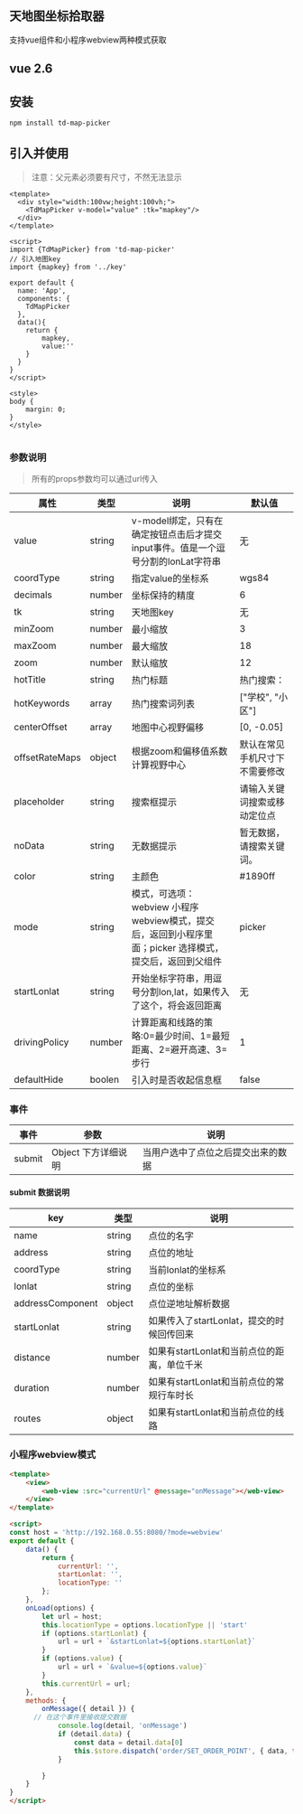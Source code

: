 ## 天地图坐标拾取器
支持vue组件和小程序webview两种模式获取

## vue 2.6

## 安装
```sh
npm install td-map-picker
```

## 引入并使用
> 注意：父元素必须要有尺寸，不然无法显示
```vue
<template>
  <div style="width:100vw;height:100vh;">
    <TdMapPicker v-model="value" :tk="mapkey"/>
  </div>
</template>

<script>
import {TdMapPicker} from 'td-map-picker'
// 引入地图key
import {mapkey} from '../key'

export default {
  name: 'App',
  components: {
    TdMapPicker
  },
  data(){
    return {
        mapkey,
        value:''
    }
  }
}
</script>

<style>
body {
    margin: 0;
}
</style>


```

### 参数说明

> 所有的props参数均可以通过url传入

|属性|类型|说明|默认值|
|--|--|--|--|
|value|string|v-model绑定，只有在确定按钮点击后才提交input事件。值是一个逗号分割的lonLat字符串|无|
|coordType|string|指定value的坐标系|wgs84|
|decimals|number|坐标保持的精度|6|
|tk|string|天地图key|无|
|minZoom|number|最小缩放|3|
|maxZoom|number|最大缩放|18|
|zoom|number|默认缩放|12|
|hotTitle|string|热门标题|热门搜索：|
|hotKeywords|array|热门搜索词列表|["学校", "小区"]|
|centerOffset|array|地图中心视野偏移|[0, -0.05]|
|offsetRateMaps|object|根据zoom和偏移值系数计算视野中心|默认在常见手机尺寸下不需要修改|
|placeholder|string|搜索框提示|请输入关键词搜索或移动定位点|
|noData|string|无数据提示|暂无数据，请搜索关键词。|
|color|string|主颜色|#1890ff|
|mode|string|模式，可选项：webview 小程序webview模式，提交后，返回到小程序里面；picker 选择模式，提交后，返回到父组件|picker|
|startLonlat|string|开始坐标字符串，用逗号分割lon,lat，如果传入了这个，将会返回距离|无|
|drivingPolicy|number|计算距离和线路的策略:0=最少时间、1=最短距离、2=避开高速、3=步行|1|
|defaultHide|boolen|引入时是否收起信息框|false|

### 事件
|事件|参数|说明|
|--|--|--|
|submit|Object 下方详细说明|当用户选中了点位之后提交出来的数据|

#### submit 数据说明
|key|类型|说明|
|--|--|--|
|name|string|点位的名字|
|address|string|点位的地址|
|coordType|string|当前lonlat的坐标系|
|lonlat|string|点位的坐标|
|addressComponent|object|点位逆地址解析数据|
|startLonlat|string|如果传入了startLonlat，提交的时候回传回来|
|distance|number|如果有startLonlat和当前点位的距离，单位千米|
|duration|number|如果有startLonlat和当前点位的常规行车时长|
|routes|object|如果有startLonlat和当前点位的线路|


### 小程序webview模式
```html
<template>
	<view>
		<web-view :src="currentUrl" @message="onMessage"></web-view>
	</view>
</template>

<script>
const host = 'http://192.168.0.55:8080/?mode=webview'
export default {
	data() {
		return {
			currentUrl: '',
			startLonlat: '',
			locationType: ''
		};
	},
	onLoad(options) {
		let url = host;
		this.locationType = options.locationType || 'start'
		if (options.startLonlat) {
			url = url + `&startLonlat=${options.startLonlat}`
		}
		if (options.value) {
			url = url + `&value=${options.value}`
		}
		this.currentUrl = url;
	},
	methods: {
		onMessage({ detail }) {
      // 在这个事件里接收提交数据
			console.log(detail, 'onMessage')
			if (detail.data) {
				const data = detail.data[0]
				this.$store.dispatch('order/SET_ORDER_POINT', { data, type: this.locationType })
			}

		}
	}
}
</script>
```
